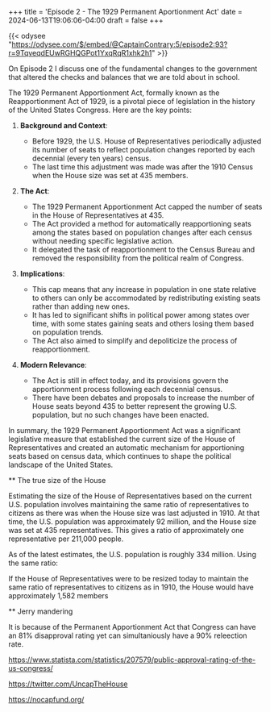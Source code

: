+++
title = 'Episode 2 - The 1929 Permanent Aportionment Act'
date = 2024-06-13T19:06:06-04:00
draft = false
+++

{{< odysee "https://odysee.com/$/embed/@CaptainContrary:5/episode2:93?r=9TqveqdEUwRGHQGPot1YxqRqR1xhk2h1"  >}}


On Episode 2 I discuss one of the fundamental changes to the government that altered the checks and balances that we are told about in school.

The 1929 Permanent Apportionment Act, formally known as the Reapportionment Act of 1929, is a pivotal piece of legislation in the history of the United States Congress. Here are the key points:

1. **Background and Context**:
   - Before 1929, the U.S. House of Representatives periodically adjusted its number of seats to reflect population changes reported by each decennial (every ten years) census.
   - The last time this adjustment was made was after the 1910 Census when the House size was set at 435 members.

2. **The Act**:
   - The 1929 Permanent Apportionment Act capped the number of seats in the House of Representatives at 435.
   - The Act provided a method for automatically reapportioning seats among the states based on population changes after each census without needing specific legislative action.
   - It delegated the task of reapportionment to the Census Bureau and removed the responsibility from the political realm of Congress.

3. **Implications**:
   - This cap means that any increase in population in one state relative to others can only be accommodated by redistributing existing seats rather than adding new ones.
   - It has led to significant shifts in political power among states over time, with some states gaining seats and others losing them based on population trends.
   - The Act also aimed to simplify and depoliticize the process of reapportionment.

4. **Modern Relevance**:
   - The Act is still in effect today, and its provisions govern the apportionment process following each decennial census.
   - There have been debates and proposals to increase the number of House seats beyond 435 to better represent the growing U.S. population, but no such changes have been enacted.

In summary, the 1929 Permanent Apportionment Act was a significant legislative measure that established the current size of the House of Representatives and created an automatic mechanism for apportioning seats based on census data, which continues to shape the political landscape of the United States.

** The true size of the House

Estimating the size of the House of Representatives based on the current U.S. population involves maintaining the same ratio of representatives to citizens as there was when the House size was last adjusted in 1910. At that time, the U.S. population was approximately 92 million, and the House size was set at 435 representatives. This gives a ratio of approximately one representative per 211,000 people.

As of the latest estimates, the U.S. population is roughly 334 million. Using the same ratio:

If the House of Representatives were to be resized today to maintain the same ratio of representatives to citizens as in 1910, the House would have approximately 1,582 members


** Jerry mandering

It is because of the Permanent Apportionment Act that Congress can have an 81% disapproval rating yet can simultaniously have a 90% releection rate.

https://www.statista.com/statistics/207579/public-approval-rating-of-the-us-congress/


https://twitter.com/UncapTheHouse

https://nocapfund.org/
